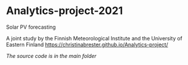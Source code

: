 # Analytics-project-2021
Solar PV forecasting

A joint study by the Finnish Meteorological Institute and the University of Eastern Finland
https://christinabrester.github.io/Analytics-project/

*The source code is in the main folder*

